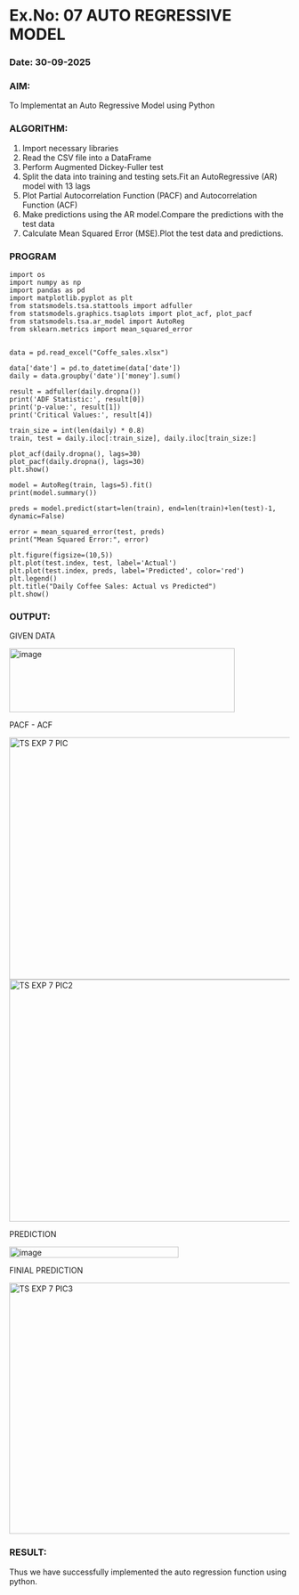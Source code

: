 # Ex.No: 07                                       AUTO REGRESSIVE MODEL
### Date: 30-09-2025



### AIM:
To Implementat an Auto Regressive Model using Python
### ALGORITHM:
1. Import necessary libraries
2. Read the CSV file into a DataFrame
3. Perform Augmented Dickey-Fuller test
4. Split the data into training and testing sets.Fit an AutoRegressive (AR) model with 13 lags
5. Plot Partial Autocorrelation Function (PACF) and Autocorrelation Function (ACF)
6. Make predictions using the AR model.Compare the predictions with the test data
7. Calculate Mean Squared Error (MSE).Plot the test data and predictions.
### PROGRAM
```
import os
import numpy as np
import pandas as pd
import matplotlib.pyplot as plt
from statsmodels.tsa.stattools import adfuller
from statsmodels.graphics.tsaplots import plot_acf, plot_pacf
from statsmodels.tsa.ar_model import AutoReg
from sklearn.metrics import mean_squared_error


data = pd.read_excel("Coffe_sales.xlsx")

data['date'] = pd.to_datetime(data['date'])
daily = data.groupby('date')['money'].sum()

result = adfuller(daily.dropna())
print('ADF Statistic:', result[0])
print('p-value:', result[1])
print('Critical Values:', result[4])

train_size = int(len(daily) * 0.8)
train, test = daily.iloc[:train_size], daily.iloc[train_size:]

plot_acf(daily.dropna(), lags=30)
plot_pacf(daily.dropna(), lags=30)
plt.show()

model = AutoReg(train, lags=5).fit()
print(model.summary())

preds = model.predict(start=len(train), end=len(train)+len(test)-1, dynamic=False)

error = mean_squared_error(test, preds)
print("Mean Squared Error:", error)

plt.figure(figsize=(10,5))
plt.plot(test.index, test, label='Actual')
plt.plot(test.index, preds, label='Predicted', color='red')
plt.legend()
plt.title("Daily Coffee Sales: Actual vs Predicted")
plt.show()

```
### OUTPUT:

GIVEN DATA


<img width="405" height="115" alt="image" src="https://github.com/user-attachments/assets/4dbc9944-bf52-40b9-8bf3-4e66fb1167d4" />


PACF - ACF


<img width="568" height="435" alt="TS EXP 7 PIC" src="https://github.com/user-attachments/assets/404448e7-5b0f-411b-8520-f71613c10603" />
<img width="568" height="435" alt="TS EXP 7 PIC2" src="https://github.com/user-attachments/assets/a9ecde43-e0c8-4084-9e55-6c066d8fc7d4" />


PREDICTION


<img width="304" height="20" alt="image" src="https://github.com/user-attachments/assets/496eaf15-3ba5-434f-9dea-bb16a86323ab" />


FINIAL PREDICTION


<img width="831" height="451" alt="TS EXP 7 PIC3" src="https://github.com/user-attachments/assets/c98d615b-6030-4189-bd51-38a959777d67" />


### RESULT:
Thus we have successfully implemented the auto regression function using python.
